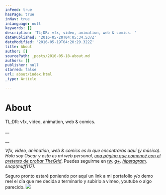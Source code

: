 ```yaml
---
inFeed: true
hasPage: true
inNav: true
inLanguage: null
keywords: []
description: 'TL;DR: vfx, video, animation, web & comics. '
datePublished: '2016-05-20T04:05:34.537Z'
dateModified: '2016-05-19T04:20:29.322Z'
title: About
author: []
sourcePath: _posts/2016-05-18-about.md
authors: []
publisher: null
starred: false
url: about/index.html
_type: Article

---
```

# About

TL;DR: vfx, video, animation, web & comics. 

__

__

_Vfx, video, animation, web & comics _es lo que encontraras aquí (y música). Hola soy Oscar y esta es mi web personal, [una página que comencé con el pretexto de probar ][0]_[TheGrid][0]_. Puedes seguirme en _[tw][1], [g+][2], [hipstagram][3], snap(muff117)._

Seguro pronto estaré poniendo por aquí un link a mi portafolio y/o demo reel el día que me decida a terminarlo y subirlo a vimeo, youtube o algo parecido. ![](https://the-grid-user-content.s3-us-west-2.amazonaws.com/2b1607ae-7a7e-448b-bdb1-76f3d1c5f51e.gif)

[0]: http://vfx.rocks/webs-que-se-construyen-solas/
[1]: https://twitter.com/muffin117
[2]: https://plus.google.com/+OscarFuentes
[3]: https://www.instagram.com/muffin117/